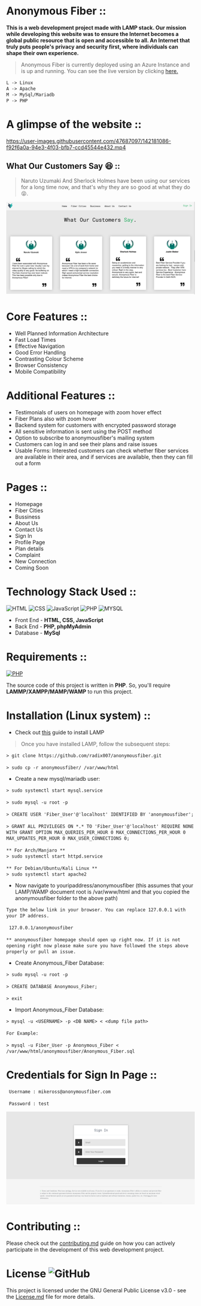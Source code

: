 # Anonymous Fiber ::

**This is a web development project made with LAMP stack. Our mission while developing this website was to ensure the Internet becomes a global public resource that is open and accessible to all. An Internet that truly puts people's privacy and security first, where individuals can shape their own experience.**

> Anonymous Fiber is currently deployed using an Azure Instance and is up and running. You can see the live version by clicking [here.](http://20.204.45.19/anonymousfiber.com/)

```
L -> Linux
A -> Apache
M -> MySql/Mariadb
P -> PHP
```

# A glimpse of the website ::

https://user-images.githubusercontent.com/47687097/142181086-f92f6a0a-94e3-4f03-bfb7-ccd45544e432.mp4

## What Our Customers Say :laughing: ::

> Naruto Uzumaki And Sherlock Holmes have been using our services for a long time now, and that's why they are so good at what they do :stuck_out_tongue_closed_eyes:.

![Testimonial Screenshot](Media/testimonials.png)

# Core Features ::

- Well Planned Information Architecture
- Fast Load Times
- Effective Navigation
- Good Error Handling
- Contrasting Colour Scheme
- Browser Consistency
- Mobile Compatibility

# Additional Features ::

- Testimonials of users on homepage with zoom hover effect
- Fiber Plans also with zoom hover
- Backend system for customers with encrypted password storage
- All sensitive information is sent using the POST method
- Option to subscribe to anonymousfiber's mailing system
- Customers can log in and see their plans and raise issues
- Usable Forms: Interested customers can check whether fiber services are available in their area, and if services are available, then they can fill out a form

# Pages ::

- Homepage
- Fiber Cities
- Bussiness
- About Us
- Contact Us
- Sign In
- Profile Page
- Plan details
- Complaint
- New Connection
- Coming Soon

# Technology Stack Used ::

![HTML](https://img.shields.io/badge/frontend-html-orange.svg?logo=html5&style=flat-round)
![CSS](https://img.shields.io/badge/frontend-css-yellowgreen.svg?logo=css3&style=flat-round)
![JavaScript](https://img.shields.io/badge/frontend-js-ff69b4.svg?logo=javascript&style=flat-round)
![PHP](https://img.shields.io/badge/backend-php-blue.svg?logo=php&style=flat-round)
![MYSQL](https://img.shields.io/badge/database-mysql-lightgray.svg?logo=mysql&logoColor=white&style=flat-round)

- Front End - **HTML, CSS, JavaScript**
- Back End - **PHP, phpMyAdmin**
- Database - **MySql**

# Requirements ::

[![PHP](https://img.shields.io/static/v1.svg?label=Source%20Code&message=php&logo=php&style=social)](https://github.com/radix007/anonymousfiber/)

The source code of this project is written in **PHP**. So, you'll require **LAMMP/XAMPP/MAMP/WAMP** to run this project.

# Installation (Linux system) ::

- Check out [this](https://www.tecmint.com/install-lamp-with-phpmyadmin-in-ubuntu-20-04/) guide to install LAMP

> Once you have installed LAMP, follow the subsequent steps:

```
> git clone https://github.com/radix007/anonymousfiber.git

> sudo cp -r anonymousfiber/ /var/www/html
```

- Create a new mysql/mariadb user:

```
> sudo systemctl start mysql.service

> sudo mysql -u root -p

> CREATE USER 'Fiber_User'@'localhost' IDENTIFIED BY 'anonymousfiber';

> GRANT ALL PRIVILEGES ON *.* TO 'Fiber_User'@'localhost' REQUIRE NONE WITH GRANT OPTION MAX_QUERIES_PER_HOUR 0 MAX_CONNECTIONS_PER_HOUR 0 MAX_UPDATES_PER_HOUR 0 MAX_USER_CONNECTIONS 0;

** For Arch/Manjaro **
> sudo systemctl start httpd.service

** For Debian/Ubuntu/Kali Linux **
> sudo systemctl start apache2
```

- Now navigate to youripaddress/anonymousfiber (this assumes that your LAMP/WAMP document root is /var/www/html and that you copied the anonymousfiber folder to the above path)

```
Type the below link in your browser. You can replace 127.0.0.1 with your IP address.

 127.0.0.1/anonymousfiber

** anonymousfiber homepage should open up right now. If it is not opening right now please make sure you have followed the steps above properly or pull an issue.
```

- Create Anonymous_Fiber Database:

```
> sudo mysql -u root -p

> CREATE DATABASE Anonymous_Fiber;

> exit
```

- Import Anonymous_Fiber Database:

```
> mysql -u <USERNAME> -p <DB NAME> < <dump file path>

For Example:

> mysql -u Fiber_User -p Anonymous_Fiber < /var/www/html/anonymousfiber/Anonymous_Fiber.sql

```

# Credentials for Sign In Page ::

```
 Username : mikeross@anonymousfiber.com

 Password : test

```

![Sign In Page Screenshot](Media/signinpage.png)

# Contributing ::

Please check out the [contributing.md](contributing.md) guide on how you can actively participate in the development of this web development project.

# License ![GitHub](https://img.shields.io/badge/license-GPL--3.0%20License%20-blue)

This project is licensed under the GNU General Public License v3.0 - see the [License.md](https://github.com/radix007/anonymousfiber/blob/testing/LICENSE) file for more details.
